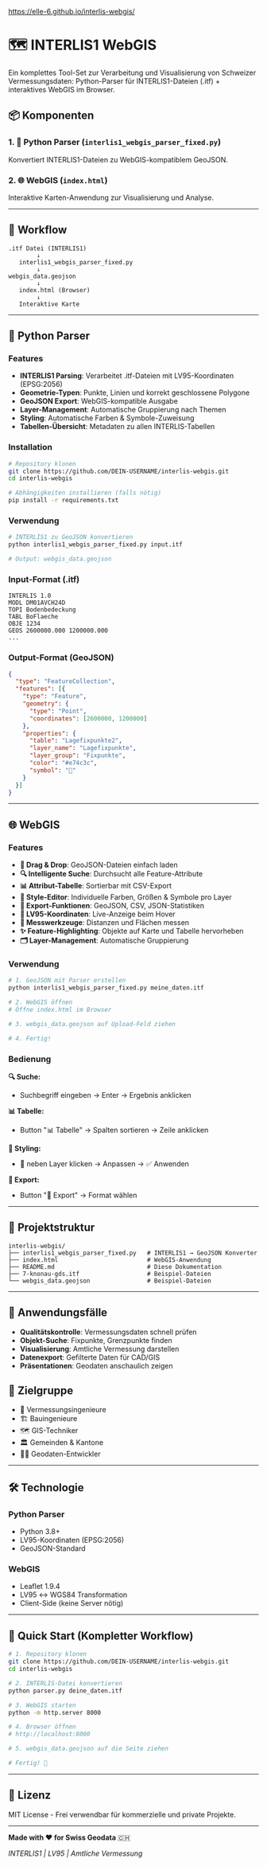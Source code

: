 https://elle-6.github.io/interlis-webgis/


# 🗺️ INTERLIS1 WebGIS

Ein komplettes Tool-Set zur Verarbeitung und Visualisierung von Schweizer Vermessungsdaten: Python-Parser für INTERLIS1-Dateien (.itf) + interaktives WebGIS im Browser.

## 📦 Komponenten

### 1. 🐍 Python Parser (`interlis1_webgis_parser_fixed.py`)
Konvertiert INTERLIS1-Dateien zu WebGIS-kompatiblem GeoJSON.

### 2. 🌐 WebGIS (`index.html`)
Interaktive Karten-Anwendung zur Visualisierung und Analyse.

---

## 🔄 Workflow

```
.itf Datei (INTERLIS1)
        ↓
   interlis1_webgis_parser_fixed.py
        ↓
webgis_data.geojson
        ↓
   index.html (Browser)
        ↓
   Interaktive Karte
```

---

## 🐍 Python Parser

### Features
- **INTERLIS1 Parsing**: Verarbeitet .itf-Dateien mit LV95-Koordinaten (EPSG:2056)
- **Geometrie-Typen**: Punkte, Linien und korrekt geschlossene Polygone
- **GeoJSON Export**: WebGIS-kompatible Ausgabe
- **Layer-Management**: Automatische Gruppierung nach Themen
- **Styling**: Automatische Farben & Symbole-Zuweisung
- **Tabellen-Übersicht**: Metadaten zu allen INTERLIS-Tabellen

### Installation

```bash
# Repository klonen
git clone https://github.com/DEIN-USERNAME/interlis-webgis.git
cd interlis-webgis

# Abhängigkeiten installieren (falls nötig)
pip install -r requirements.txt
```

### Verwendung

```bash
# INTERLIS1 zu GeoJSON konvertieren
python interlis1_webgis_parser_fixed.py input.itf

# Output: webgis_data.geojson
```

### Input-Format (.itf)
```
INTERLIS 1.0
MODL DM01AVCH24D
TOPI Bodenbedeckung
TABL BoFlaeche
OBJE 1234
GEOS 2600000.000 1200000.000
...
```

### Output-Format (GeoJSON)
```json
{
  "type": "FeatureCollection",
  "features": [{
    "type": "Feature",
    "geometry": {
      "type": "Point",
      "coordinates": [2600000, 1200000]
    },
    "properties": {
      "table": "Lagefixpunkte2",
      "layer_name": "Lagefixpunkte",
      "layer_group": "Fixpunkte",
      "color": "#e74c3c",
      "symbol": "🎯"
    }
  }]
}
```

---

## 🌐 WebGIS

### Features

- **📁 Drag & Drop**: GeoJSON-Dateien einfach laden
- **🔍 Intelligente Suche**: Durchsucht alle Feature-Attribute
- **📊 Attribut-Tabelle**: Sortierbar mit CSV-Export
- **🎨 Style-Editor**: Individuelle Farben, Größen & Symbole pro Layer
- **💾 Export-Funktionen**: GeoJSON, CSV, JSON-Statistiken
- **📍 LV95-Koordinaten**: Live-Anzeige beim Hover
- **📐 Messwerkzeuge**: Distanzen und Flächen messen
- **✨ Feature-Highlighting**: Objekte auf Karte und Tabelle hervorheben
- **🗂️ Layer-Management**: Automatische Gruppierung

### Verwendung

```bash
# 1. GeoJSON mit Parser erstellen
python interlis1_webgis_parser_fixed.py meine_daten.itf

# 2. WebGIS öffnen
# Öffne index.html im Browser

# 3. webgis_data.geojson auf Upload-Feld ziehen

# 4. Fertig!
```

### Bedienung

**🔍 Suche:**
- Suchbegriff eingeben → Enter → Ergebnis anklicken

**📊 Tabelle:**
- Button "📊 Tabelle" → Spalten sortieren → Zeile anklicken

**🎨 Styling:**
- 🎨 neben Layer klicken → Anpassen → ✅ Anwenden

**💾 Export:**
- Button "💾 Export" → Format wählen

---

## 📁 Projektstruktur

```
interlis-webgis/
├── interlis1_webgis_parser_fixed.py   # INTERLIS1 → GeoJSON Konverter
├── index.html                         # WebGIS-Anwendung
├── README.md                          # Diese Dokumentation
├── 7-knonau-gds.itf                   # Beispiel-Dateien
└── webgis_data.geojson                # Beispiel-Dateien

```

---

## 🎯 Anwendungsfälle

- **Qualitätskontrolle**: Vermessungsdaten schnell prüfen
- **Objekt-Suche**: Fixpunkte, Grenzpunkte finden
- **Visualisierung**: Amtliche Vermessung darstellen
- **Datenexport**: Gefilterte Daten für CAD/GIS
- **Präsentationen**: Geodaten anschaulich zeigen

## 👥 Zielgruppe

- 📐 Vermessungsingenieure
- 🏗️ Bauingenieure
- 🗺️ GIS-Techniker
- 🏛️ Gemeinden & Kantone
- 👨‍💻 Geodaten-Entwickler

---

## 🛠️ Technologie

### Python Parser
- Python 3.8+
- LV95-Koordinaten (EPSG:2056)
- GeoJSON-Standard

### WebGIS
- Leaflet 1.9.4
- LV95 ↔ WGS84 Transformation
- Client-Side (keine Server nötig)

---

## 🚀 Quick Start (Kompletter Workflow)

```bash
# 1. Repository klonen
git clone https://github.com/DEIN-USERNAME/interlis-webgis.git
cd interlis-webgis

# 2. INTERLIS-Datei konvertieren
python parser.py deine_daten.itf

# 3. WebGIS starten
python -m http.server 8000

# 4. Browser öffnen
# http://localhost:8000

# 5. webgis_data.geojson auf die Seite ziehen

# Fertig! 🎉
```

---

## 📄 Lizenz

MIT License - Frei verwendbar für kommerzielle und private Projekte.

---

**Made with ❤️ for Swiss Geodata** 🇨🇭

*INTERLIS1 | LV95 | Amtliche Vermessung*
